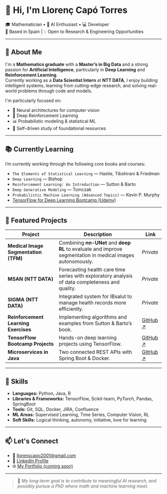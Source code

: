 # 👋 Hi, I'm Llorenç Capó Torres

🎓 Mathematician • 🧠 AI Enthusiast • 💻 Developer  
📍 Based in Spain | 💡 Open to Research & Engineering Opportunities

---

## 🚀 About Me

I'm a **Mathematics graduate** with a **Master’s in Big Data** and a strong passion for **Artificial Intelligence**, particularly in **Deep Learning** and **Reinforcement Learning**.  
Currently working as a **Data Scientist Intern** at **NTT DATA**, I enjoy building intelligent systems, learning from cutting-edge research, and solving real-world problems through code and models.

I'm particularly focused on:
- 🧠 Neural architectures for computer vision
- 🔁 Deep Reinforcement Learning
- 📊 Probabilistic modeling & statistical ML
- 🧪 Self-driven study of foundational resources

---

## 📚 Currently Learning

I’m currently working through the following core books and courses:

- `The Elements of Statistical Learning` — Hastie, Tibshirani & Friedman  
- `Deep Learning` — Bishop  
- `Reinforcement Learning: An Introduction` — Sutton & Barto  
- `Deep Generative Modeling` — Tomczak  
- `Probabilistic Machine Learning (Advanced Topics)` — Kevin P. Murphy  
- [TensorFlow for Deep Learning Bootcamp (Udemy)](https://github.com/llorenscapo/tensorflow-course)

---

## 🧪 Featured Projects

| Project | Description | Link |
|--------|-------------|------|
| **Medical Image Segmentation (TFM)** | Combining **nn-UNet** and **deep RL** to evaluate and improve segmentation in medical images autonomously. | _Private_ |
| **MSAN (NTT DATA)** | Forecasting health care time series with exploratory analysis of data completeness and quality. | _Private_ |
| **SIGMA (NTT DATA)** | Integrated system for IBsalut to manage health records more efficiently. | _Private_ |
| **Reinforcement Learning Exercises** | Implementing algorithms and examples from Sutton & Barto’s book. | [GitHub ↗](https://github.com/llorenscapo/reinforcement-learning) |
| **TensorFlow Bootcamp Projects** | Hands-on deep learning projects using TensorFlow. | [GitHub ↗](https://github.com/llorenscapo/tensorflow-course) |
| **Microservices in Java** | Two connected REST APIs with Spring Boot & Docker. | [GitHub ↗](https://github.com/llorenscapo/microservices-expediente-ciudadano) |

---

## 🔧 Skills

- **Languages:** Python, Java, R  
- **Libraries & Frameworks:** TensorFlow, Scikit-learn, PyTorch, Pandas, SpringBoot  
- **Tools:** Git, SQL, Docker, JIRA, Confluence  
- **ML Areas:** Supervised Learning, Time Series, Computer Vision, RL  
- **Soft Skills:** Logical thinking, autonomy, initiative, love for learning  

---

## 📫 Let's Connect

- 📧 [llorenscapo2001@gmail.com](mailto:llorenscapo2001@gmail.com)  
- 💼 [LinkedIn Profile](https://www.linkedin.com/in/lloren%C3%A7-cap%C3%B3-torres-b2854b286/)  
- 🌐 [My Portfolio (coming soon)](https://github.com/llorenscapo)

---

> 🧠 *My long-term goal is to contribute to meaningful AI research, and possibly pursue a PhD where math and machine learning meet.*


